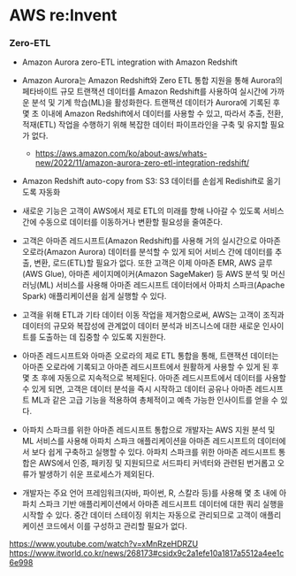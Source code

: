 # AWS re:Invent

### Zero-ETL
- Amazon Aurora zero-ETL integration with Amazon Redshift
- Amazon Aurora는 Amazon Redshift와 Zero ETL 통합 지원을 통해 Aurora의 페타바이트 규모 트랜잭션 데이터를 Amazon Redshift를 사용하여 실시간에 가까운 분석 및 기계 학습(ML)을 활성화한다. 트랜잭션 데이터가 Aurora에 기록된 후 몇 초 이내에 Amazon Redshift에서 데이터를 사용할 수 있고, 따라서 추출, 전환, 적재(ETL) 작업을 수행하기 위해 복잡한 데이터 파이프라인을 구축 및 유지할 필요가 없다.
  - https://aws.amazon.com/ko/about-aws/whats-new/2022/11/amazon-aurora-zero-etl-integration-redshift/
- Amazon Redshift auto-copy from S3: S3 데이터를 손쉽게 Redishift로 옮기도록 자동화

- 새로운 기능은 고객이 AWS에서 제로 ETL의 미래를 향해 나아갈 수 있도록 서비스 간에 수동으로 데이터를 이동하거나 변환할 필요성을 줄여준다.
- 고객은 아마존 레드시프트(Amazon Redshift)를 사용해 거의 실시간으로 아마존 오로라(Amazon Aurora) 데이터를 분석할 수 있게 되어 서비스 간에 데이터를 추출, 변환, 로드(ETL)할 필요가 없다. 또한 고객은 이제 아마존 EMR, AWS 글루(AWS Glue), 아마존 세이지메이커(Amazon SageMaker) 등 AWS 분석 및 머신러닝(ML) 서비스를 사용해 아마존 레드시프트 데이터에서 아파치 스파크(Apache Spark) 애플리케이션을 쉽게 실행할 수 있다. 
- 고객을 위해 ETL과 기타 데이터 이동 작업을 제거함으로써, AWS는 고객이 조직과 데이터의 규모와 복잡성에 관계없이 데이터 분석과 비즈니스에 대한 새로운 인사이트를 도출하는 데 집중할 수 있도록 지원한다.
- 아마존 레드시프트와 아마존 오로라의 제로 ETL 통합을 통해, 트랜잭션 데이터는 아마존 오로라에 기록되고 아마존 레드시프트에서 원활하게 사용할 수 있게 된 후 몇 초 후에 자동으로 지속적으로 복제된다. 아마존 레드시프트에서 데이터를 사용할 수 있게 되면, 고객은 데이터 분석을 즉시 시작하고 데이터 공유나 아마존 레드시프트 ML과 같은 고급 기능을 적용하여 총체적이고 예측 가능한 인사이트를 얻을 수 있다. 
- 아파치 스파크를 위한 아마존 레드시프트 통합으로 개발자는 AWS 지원 분석 및 ML 서비스를 사용해 아파치 스파크 애플리케이션을 아마존 레드시프트의 데이터에서 보다 쉽게 구축하고 실행할 수 있다. 아파치 스파크를 위한 아마존 레드시프트 통합은 AWS에서 인증, 패키징 및 지원되므로 서드파티 커넥터와 관련된 번거롭고 오류가 발생하기 쉬운 프로세스가 제외된다. 
- 개발자는 주요 언어 프레임워크(자바, 파이썬, R, 스칼라 등)를 사용해 몇 초 내에 아파치 스파크 기반 애플리케이션에서 아마존 레드시프트 데이터에 대한 쿼리 실행을 시작할 수 있다. 중간 데이터 스테이징 위치는 자동으로 관리되므로 고객이 애플리케이션 코드에서 이를 구성하고 관리할 필요가 없다. 

https://www.youtube.com/watch?v=xMnRzeHDRZU
https://www.itworld.co.kr/news/268173#csidx9c2a1efe10a1817a5512a4ee1c6e998 
